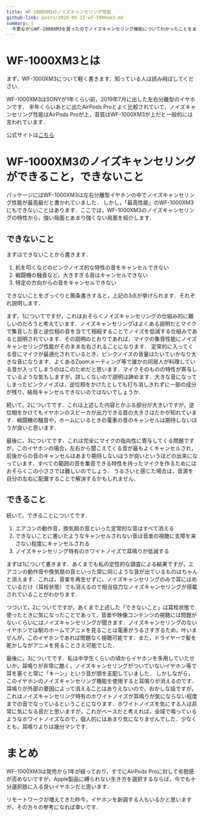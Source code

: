 ```yaml
---
title: WF-1000XM3のノイズキャンセリング性能
github-link: posts/2020-06-22-wf-1000xm3.md
summary: |
  今更ながらWF-1000XM3を買ったのでノイズキャンセリング機能についてわかったことをまとめます．
---
```


# WF-1000XM3とは
まず，WF-1000XM3について軽く書きます．知っている人は読み飛ばしてください．

WF-1000XM3はSONYが1年くらい前，2019年7月に出した左右分離型のイヤホンです．
半年くらいあとに出たAirPods Proとよく比較されていて，ノイズキャンセリング性能はAirPods Proが上，音質はWF-1000XM3が上だと一般的には言われています．

公式サイトは[こちら](https://www.sony.jp/headphone/products/WF-1000XM3/)

# WF-1000XM3のノイズキャンセリングができること，できないこと
パッケージにはWF-1000XM3は左右分離型イヤホンの中でノイズキャンセリング性能が最高級だと書かれていました．
しかし，「最高性能」のWF-1000XM3にもできないことはあります．ここでは，WF-1000XM3のノイズキャンセリングの特性から，強い局面とあまり強くない局面を紹介します．

## できないこと
まずはできないことから書きます．

1. 机を叩くなどのピンクノイズ的な特性の音をキャンセルできない
2. 戦闘機の騒音など，大きすぎる音はキャンセルできない
3. 特定の方向からの音をキャンセルできない

できないことをざっくりと箇条書きすると，上記の3点が挙げられます．それぞれ説明します．

まず，1についてですが，これはおそらくノイズキャンセリングの仕組み的に難しいのだろうと考えています．ノイズキャンセリングはよくある説明だとマイクで集音した音と逆位相の音を当てて相殺することでノイズを低減する仕組みであると説明されています．その説明のとおりであれば，マイクの集音性能にノイズキャンセリング性能がそのまま左右されることになります．
定常的に入ってくる音にマイクが最適化されているとき，ピンクノイズの音量はたいていかなり大きな音になります．よくあるZoomメーティング等で誰かの同居人が料理している音が入ってしまうのはこのためだと思います．マイクそのものの特性が寄与しているような気もしますが，詳しくないので説明は諦めます．大きな音になってしまったピンクノイズは，逆位相をかけたとしても打ち消しきれずに一部の成分が残り，結局キャンセルできないのではないでしょうか．

続いて，2についてです．これは上述した内容とかぶる部分が大きいですが，逆位相をかけてもイヤホンのスピーカが出力できる音の大きさはたかが知れています．戦闘機の騒音や，ホームにいるときの電車の音のキャンセルは期待しないほうが良いと思います．

最後に，3についてです．これは完全にマイクの指向性に寄与してくる問題ですが，このイヤホンの場合，左右から聞こえてくる音が最もよくキャンセルされ，前後からの音のキャンセルはあまり期待しないほうが良いというほどの出来になっています．すべての範囲の音を集音できる特性を持ったマイクを作るためにはおそらくこの小ささでは難しいのでしょう．
うるさいと感じた場合は，音源を自分の左右に配置することで解決するかもしれません．

## できること
続いて，できることについてです．

1. エアコンの動作音，換気扇の音といった定常的な音はすべて消える
2. できないことに書いたようなキャンセルされない音は音楽の視聴に支障を来さない程度にキャンセルされる
3. ノイズキャンセリング特有のホワイトノイズで耳鳴りが低減する

まずは1について書きます．あくまでも私の定性的な調査による結果ですが，エアコンの動作音や換気扇の音といった常に同じような音が出ているものはちゃんと消えます．これは，音楽を再生せずに，ノイズキャンセリングのみで耳にはめているだけ（耳栓状態）でも消えるので相当協力なノイズキャンセリングが搭載されていることがわかります．

つづいて，2についてですが，あくまで上述した「できないこと」は耳栓状態で使ったときに気になったことであって，音楽や映像コンテンツの視聴には問題がないくらいにはノイズキャンセリングが聞きます．ノイズキャンセリングのないイヤホンでは駅のホームでアニメを見ることは電車がうるさすぎるため，叶いませんが，このイヤホンであれば問題なく視聴可能です．また，ドライヤーで髪を乾かしながアニメを見ることさえ可能でした．

最後に，3についてです．私は中学生くらいの頃からイヤホンを多用していたせいか，耳鳴りが非常に酷く，ノイズキャンセリングがついていないイヤホン等で耳を塞ぐと常に「キーン」という音が頭を支配していました．
しかしながら，このイヤホンのノイズキャンセリング機能を使用すると耳鳴りが消えるのです．耳鳴りが外部の要因によって消えることはありえないので，おかしな話ですが，これはノイズキャンセリング特有のホワイトノイズが耳鳴りが気にならない程度までの音でなっているということになります．ホワイトノイズを気にする人は非常に気になる音だと思いますが，これがベースだと考えれば，全域で鳴っているようなホワイトノイズなので，個人的にはあまり気になりませんでした．少なくとも，耳鳴りよりは幾分マシです．

# まとめ
WF-1000XM3は発売から1年が経っており，すでにAirPods Proに対して劣勢感が否めないですが，Apple製品に縛られない生き方を選択するならば，今でも十分選択肢に入る良いイヤホンだと思います．

リモートワークが増えてきた昨今，イヤホンを新調する人もいるかと思いますが，その方々の参考になれば幸いです．


